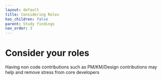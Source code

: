 ```yaml
---
layout: default
title: Considering Roles
has_children: false
parent: Study findings
nav_order: 3
---
```


# Consider your roles

Having non code contributions such as PM/KM/Design contributions may help and remove stress from core developers
